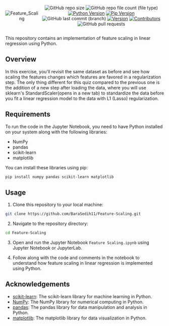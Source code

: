 <div style="display:flex; justify-content: center; align-items: center ; height" 100vh" align=center>

![Feature_Scaling](https://github.com/BaraSedih11/Feature-Scaling/assets/98843912/b4c173e1-b139-4032-a2ca-018ee9b06ba0)

   ![GitHub repo size](https://img.shields.io/github/repo-size/BaraSedih11/Feature-Scaling) ![GitHub repo file count (file type)](https://img.shields.io/github/directory-file-count/BaraSedih11/Feature-Scaling) [![Python Version](https://img.shields.io/badge/python-3.8-blue)](https://www.python.org/downloads/release/python-380/)
[![Pip Version](https://img.shields.io/badge/pip-21.0-orange)](https://pypi.org/project/pip/21.0/)
 ![GitHub last commit (branch)](https://img.shields.io/github/last-commit/BaraSedih11/Feature-Scaling/main)
[![Version](https://img.shields.io/badge/version-v1.0.0-blue)](https://github.com/BaraSedih11/Feature-Scaling/releases/tag/v1.0.0)
[![Contributors](https://img.shields.io/github/contributors/BaraSedih11/Feature-Scaling)](https://github.com/BaraSedih11/Feature-Scaling/graphs/contributors)
![GitHub pull requests](https://img.shields.io/github/issues-pr-raw/BaraSedih11/Feature-Scaling)
<!-- ![GitHub issues](https://img.shields.io/github/issues-raw/BaraSedih11/Bookstore)  -->
</div>


This repository contains an implementation of feature scaling in linear regression using Python.

## Overview

In this exercise, you'll revisit the same dataset as before and see how scaling the features changes which features are favored in a regularization step. The only thing different for this quiz compared to the previous one is the addition of a new step after loading the data, where you will use sklearn's StandardScaler(opens in a new tab) to standardize the data before you fit a linear regression model to the data with L1 (Lasso) regularization.

## Requirements

To run the code in the Jupyter Notebook, you need to have Python installed on your system along with the following libraries:

- NumPy
- pandas
- scikit-learn
- matplotlib

You can install these libraries using pip:

```bash
pip install numpy pandas scikit-learn matplotlib

```

## Usage

1. Clone this repository to your local machine:

```bash
git clone https://github.com/BaraSedih11/Feature-Scaling.git
```

2. Navigate to the repository directory:

```bash
cd Feature-Scaling
```

3. Open and run the Jupyter Notebook `Feature Scaling.ipynb` using Jupyter Notebook or JupyterLab.

4. Follow along with the code and comments in the notebook to understand how feature scaling in linear regression is implemented using Python.


## Acknowledgements

- [scikit-learn](https://scikit-learn.org/): The scikit-learn library for machine learning in Python.
- [NumPy](https://numpy.org/): The NumPy library for numerical computing in Python.
- [pandas](https://pandas.pydata.org/): The pandas library for data manipulation and analysis in Python.
- [matplotlib](https://matplotlib.org/): The matplotlib library for data visualization in Python.
